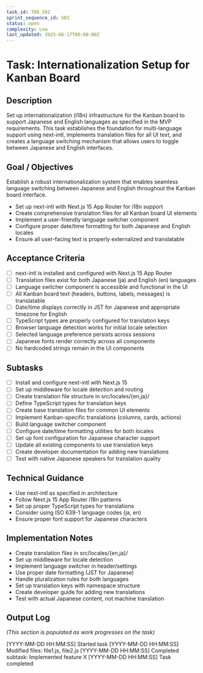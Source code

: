 ```yaml
---
task_id: T08_S02
sprint_sequence_id: S02
status: open
complexity: Low
last_updated: 2025-06-17T00:00:00Z
---
```


# Task: Internationalization Setup for Kanban Board

## Description
Set up internationalization (i18n) infrastructure for the Kanban board to support Japanese and English languages as specified in the MVP requirements. This task establishes the foundation for multi-language support using next-intl, implements translation files for all UI text, and creates a language switching mechanism that allows users to toggle between Japanese and English interfaces.

## Goal / Objectives
Establish a robust internationalization system that enables seamless language switching between Japanese and English throughout the Kanban board interface.
- Set up next-intl with Next.js 15 App Router for i18n support
- Create comprehensive translation files for all Kanban board UI elements
- Implement a user-friendly language switcher component
- Configure proper date/time formatting for both Japanese and English locales
- Ensure all user-facing text is properly externalized and translatable

## Acceptance Criteria
- [ ] next-intl is installed and configured with Next.js 15 App Router
- [ ] Translation files exist for both Japanese (ja) and English (en) languages
- [ ] Language switcher component is accessible and functional in the UI
- [ ] All Kanban board text (headers, buttons, labels, messages) is translatable
- [ ] Date/time displays correctly in JST for Japanese and appropriate timezone for English
- [ ] TypeScript types are properly configured for translation keys
- [ ] Browser language detection works for initial locale selection
- [ ] Selected language preference persists across sessions
- [ ] Japanese fonts render correctly across all components
- [ ] No hardcoded strings remain in the UI components

## Subtasks
- [ ] Install and configure next-intl with Next.js 15
- [ ] Set up middleware for locale detection and routing
- [ ] Create translation file structure in src/locales/{en,ja}/
- [ ] Define TypeScript types for translation keys
- [ ] Create base translation files for common UI elements
- [ ] Implement Kanban-specific translations (columns, cards, actions)
- [ ] Build language switcher component
- [ ] Configure date/time formatting utilities for both locales
- [ ] Set up font configuration for Japanese character support
- [ ] Update all existing components to use translation keys
- [ ] Create developer documentation for adding new translations
- [ ] Test with native Japanese speakers for translation quality

## Technical Guidance
- Use next-intl as specified in architecture
- Follow Next.js 15 App Router i18n patterns
- Set up proper TypeScript types for translations
- Consider using ISO 639-1 language codes (ja, en)
- Ensure proper font support for Japanese characters

## Implementation Notes
- Create translation files in src/locales/{en,ja}/
- Set up middleware for locale detection
- Implement language switcher in header/settings
- Use proper date formatting (JST for Japanese)
- Handle pluralization rules for both languages
- Set up translation keys with namespace structure
- Create developer guide for adding new translations
- Test with actual Japanese content, not machine translation

## Output Log
*(This section is populated as work progresses on the task)*

[YYYY-MM-DD HH:MM:SS] Started task
[YYYY-MM-DD HH:MM:SS] Modified files: file1.js, file2.js
[YYYY-MM-DD HH:MM:SS] Completed subtask: Implemented feature X
[YYYY-MM-DD HH:MM:SS] Task completed